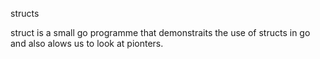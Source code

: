 structs

struct is a small go programme that demonstraits the use of structs in go and also alows us to look at pionters. 
